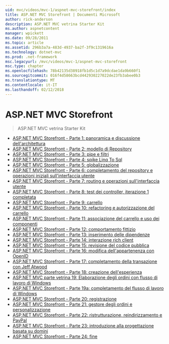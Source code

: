 ```yaml
---
uid: mvc/videos/mvc-1/aspnet-mvc-storefront/index
title: ASP.NET MVC Storefront | Documenti Microsoft
author: rick-anderson
description: ASP.NET MVC vetrina Starter Kit
ms.author: aspnetcontent
manager: wpickett
ms.date: 09/28/2011
ms.topic: article
ms.assetid: 296b3a7a-483d-4937-ba2f-3f9c1319616a
ms.technology: dotnet-mvc
ms.prod: .net-framework
msc.legacyurl: /mvc/videos/mvc-1/aspnet-mvc-storefront
msc.type: chapter
ms.openlocfilehash: 78b42135d38918fb1d5c1d7a9dcdae1da9b660f1
ms.sourcegitcommit: 016f4d58663bcd442930227022de23fb3abee0b3
ms.translationtype: MT
ms.contentlocale: it-IT
ms.lasthandoff: 02/12/2018
---
```

<a name="aspnet-mvc-storefront"></a>ASP.NET MVC Storefront
====================
> ASP.NET MVC vetrina Starter Kit


- [ASP.NET MVC Storefront - Parte 1: panoramica e discussione dell'architettura](aspnet-mvc-storefront-part-1-architectural-discussion-and-overview.md)
- [ASP.NET MVC Storefront - Parte 2: modello di Repository](aspnet-mvc-storefront-part-2-the-repository-pattern.md)
- [ASP.NET MVC Storefront - Parte 3: pipe e filtri](aspnet-mvc-storefront-part-3-pipes-and-filters.md)
- [ASP.NET MVC Storefront - Parte 4: spike Linq To Sql](aspnet-mvc-storefront-part-4-linq-to-sql-spike.md)
- [ASP.NET MVC Storefront - Parte 5: globalizzazione](aspnet-mvc-storefront-part-5-globalization.md)
- [ASP.NET MVC Storefront - Parte 6: completamento del repository e operazioni iniziali sull'interfaccia utente](aspnet-mvc-storefront-part-6-finishing-the-repository-and-initial-ui-work.md)
- [ASP.NET MVC Storefront - Parte 7: routing e operazioni sull'interfaccia utente](aspnet-mvc-storefront-part-7-routing-and-ui-work.md)
- [ASP.NET MVC Storefront - Parte 8: test dei controller, iterazione 1 completata](aspnet-mvc-storefront-part-8-testing-controllers-iteration-1-complete.md)
- [ASP.NET MVC Storefront - Parte 9: carrello](aspnet-mvc-storefront-part-9-the-shopping-cart.md)
- [ASP.NET MVC Storefront - Parte 10: refactoring e autorizzazione del carrello](aspnet-mvc-storefront-part-10-shopping-cart-refactor-and-authorization.md)
- [ASP.NET MVC Storefront - Parte 11: associazione del carrello e uso dei componenti](aspnet-mvc-storefront-part-11-hooking-up-the-shopping-cart-and-using-components.md)
- [ASP.NET MVC Storefront - Parte 12: comportamento fittizio](aspnet-mvc-storefront-part-12-mocking.md)
- [ASP.NET MVC Storefront - Parte 13: inserimento delle dipendenze](aspnet-mvc-storefront-part-13-dependency-injection.md)
- [ASP.NET MVC Storefront - Parte 14: interazione rich client](aspnet-mvc-storefront-part-14-rich-client-interaction.md)
- [ASP.NET MVC Storefront - Parte 15: revisione del codice pubblica](aspnet-mvc-storefront-part-15-public-code-review.md)
- [ASP.NET MVC Storefront - Parte 16: modifica dell'appartenenza con OpenID](aspnet-mvc-storefront-part-16-membership-redo-with-openid.md)
- [ASP.NET MVC Storefront - Parte 17: completamento della transazione con Jeff Atwood](aspnet-mvc-storefront-part-17-checkout-with-jeff-atwood.md)
- [ASP.NET MVC Storefront - Parte 18: creazione dell'esperienza](aspnet-mvc-storefront-part-18-creating-an-experience.md)
- [ASP.NET MVC parte vetrina 19: Elaborazione degli ordini con flusso di lavoro di Windows](aspnet-mvc-storefront-part-19-processing-orders-with-windows-workflow.md)
- [ASP.NET MVC Storefront - Parte 19a: completamento del flusso di lavoro di Windows](aspnet-mvc-storefront-part-19a-windows-workflow-followup.md)
- [ASP.NET MVC Storefront - Parte 20: registrazione](aspnet-mvc-storefront-part-20-logging.md)
- [ASP.NET MVC Storefront - Parte 21: gestore degli ordini e personalizzazione](aspnet-mvc-storefront-part-21-order-manager-and-personalization.md)
- [ASP.NET MVC Storefront - Parte 22: ristrutturazione, reindirizzamento e PayPal](aspnet-mvc-storefront-part-22-restructuring-rerouting-and-paypal.md)
- [ASP.NET MVC Storefront - Parte 23: introduzione alla progettazione basata su domini](aspnet-mvc-storefront-part-23-getting-started-with-domain-driven-design.md)
- [ASP.NET MVC Storefront - Parte 24: fine](aspnet-mvc-storefront-part-24-finis.md)

